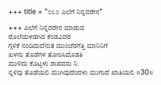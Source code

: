 +++
title = "೦೩೦ ಎಲೆಗೆ ನಿನ್ನವರೇನ"

+++
ಎಲೆಗೆ ನಿನ್ನವರೇನ ಮಾಡುವ  
ರೊಲೆಯಳಡಗಿದ ಕೆಂಡವಿವರ   
ಗ್ಗಳಿಕೆ ನಂದಿದುದೆನುತ ಮುಂಜೆರಗೆತ್ತಿ ಮಾನಿನಿಗೆ  
ಖಳನು ತೊಡೆಗಳ ತೋರಿಸಿದೊಡತಿ  
ಮುಳಿದು ಕೊಟ್ಟಳು ಶಾಪವನು ನಿ  
ನ್ನಳಿವು ತೊಡೆಯಲಿ ಮುಗಿವುದೆಂದಳು ಮುಗುದೆ ಖಾತಿಯಲಿ     ॥30॥